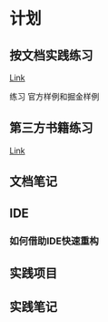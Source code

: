# 计划


## 按文档实践练习

[Link](https://docs.flutter.dev/get-started)

练习 官方样例和掘金样例
## 第三方书籍练习

[Link](https://book.flutterchina.club/)


## 文档笔记
## IDE

### 如何借助IDE快速重构

## 实践项目

## 实践笔记